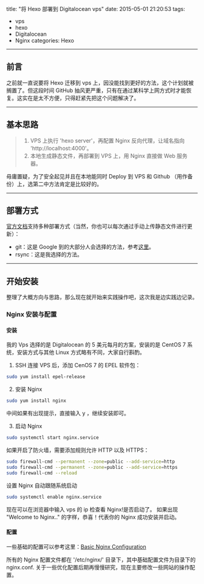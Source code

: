 title: "将 Hexo 部署到 Digitalocean vps"
date: 2015-05-01 21:20:53
tags:
- vps
- hexo
- Digitalocean
- Nginx
categories: Hexo

---

## 前言

之前就一直说要将 Hexo 迁移到 vps 上，因没能找到更好的方法，这个计划就被搁置了。但这段时间 GitHub 抽风更严重，只有在通过某科学上网方式时才能恢复。这实在是太不方便，只得赶紧先把这个问题解决了。

------------------------------

## 基本思路

> 1. VPS 上执行 'hexo server'，再配置 Nginx 反向代理，让域名指向 'http://localhost:4000'。
> 2. 本地生成静态文件，再部署到 VPS 上，用 Nginx 直接做 Web 服务器。

毋庸置疑，为了安全起见并且在本地能同时 Deploy 到 VPS 和 Github （用作备份）上，选第二中方法肯定是比较好的。

------------------------------

## 部署方式

[官方文档](http://hexo.io/zh-cn/docs/deployment.html)支持多种部署方式（当然，你也可以每次通过手动上传静态文件进行更新）：

- git：这是 Google 到的大部分人会选择的方法，参考[这里](http://blog.berry10086.com/Tech/deploy-hexo-to-vps/)。
- rsync：这是我选择的方法。
------------------------------

## 开始安装

整理了大概方向与思路，那么现在就开始来实践操作吧，这次我是边实践边记录。

### Nginx 安装与配置

#### 安装

我的 Vps 选择的是 Digitalocean 的 5 美元每月的方案，安装的是 CentOS 7 系统，安装方式与其他 Linux 方式略有不同，大家自行斟酌。

1. SSH 连接 VPS 后，添加 CenOS 7 的 EPEL 软件包：

```bash
sudo yum install epel-release
```
2. 安装 Nginx

```bash
sudo yum install nginx
```
中间如果有出现提示，直接输入 y ，继续安装即可。

3. 启动 Nginx

```bash
sudo systemctl start nginx.service
```

如果开启了防火墙，需要添加规则允许 HTTP 以及 HTTPS：

```bash
sudo firewall-cmd --permanent --zone=public --add-service=http
sudo firewall-cmd --permanent --zone=public --add-service=https
sudo firewall-cmd --reload
```

设置 Nginx 自动跟随系统启动

```bash
sudo systemctl enable nginx.service
```

现在可以在浏览器中输入 vps 的 ip 检查看 Nginx!是否启动了。
如果出现 "Welcome to Nginx.." 的字样，恭喜！代表你的 Nginx 成功安装并启动。

#### 配置

一些基础的配置可以参考这里：[Basic Nginx Configuration](https://www.linode.com/docs/websites/nginx/basic-nginx-configuration/)

所有的 Nginx 配置文件都在 '/etc/nginx/' 目录下，其中基础配置文件为目录下的 nginx.conf.
关于一些优化配置后期再慢慢研究，现在主要修改一些网站的操作配置。


